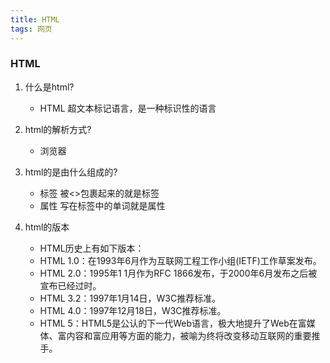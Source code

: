 ```yaml
---
title: HTML
tags: 网页
---
```


### HTML

1. 什么是html?

	- HTML 超文本标记语言，是一种标识性的语言

2. html的解析方式?

	- 浏览器

3. html的是由什么组成的?
	- 标签 被<>包裹起来的就是标签
	- 属性	写在标签中的单词就是属性

4. html的版本
	- HTML历史上有如下版本： 
	- HTML 1.0：在1993年6月作为互联网工程工作小组(IETF)工作草案发布。 
	- HTML 2.0：1995年1 1月作为RFC 1866发布，于2000年6月发布之后被宣布已经过时。 
	- HTML 3.2：1997年1月14日，W3C推荐标准。  
	- HTML 4.0：1997年12月18日，W3C推荐标准。 
	- HTML 5：HTML5是公认的下一代Web语言，极大地提升了Web在富媒体、富内容和富应用等方面的能力，被喻为终将改变移动互联网的重要推手。


